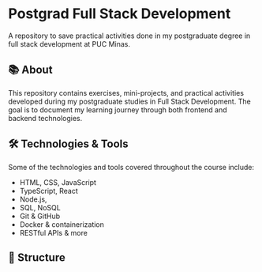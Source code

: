 # Postgrad Full Stack Development

A repository to save practical activities done in my postgraduate degree in full stack development at PUC Minas.

## 📚 About

This repository contains exercises, mini-projects, and practical activities developed during my postgraduate studies in Full Stack Development. The goal is to document my learning journey through both frontend and backend technologies.

## 🛠️ Technologies & Tools

Some of the technologies and tools covered throughout the course include:

- HTML, CSS, JavaScript
- TypeScript, React
- Node.js,
- SQL, NoSQL
- Git & GitHub
- Docker & containerization
- RESTful APIs & more

## 📁 Structure

